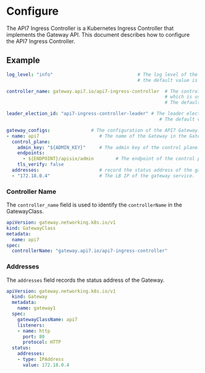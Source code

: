 # Configure

The API7 Ingress Controller is a Kubernetes Ingress Controller that implements the Gateway API. This document describes how to configure the API7 Ingress Controller.

## Example

```yaml
log_level: "info"                               # The log level of the API7 Ingress Controller.
                                                # the default value is "info".

controller_name: gateway.api7.io/api7-ingress-controller  # The controller name of the API7 Ingress Controller,
                                                          # which is used to identify the controller in the GatewayClass.
                                                          # The default value is "gateway.api7.io/api7-ingress-controller".

leader_election_id: "api7-ingress-controller-leader" # The leader election ID for the API7 Ingress Controller.
                                                        # The default value is "api7-ingress-controller-leader".

gateway_configs:               # The configuration of the API7 Gateway.
- name: api7                      # The name of the Gateway in the Gateway API.
  control_plane:
    admin_key: "${ADMIN_KEY}"     # The admin key of the control plane.
    endpoints:         
      - ${ENDPOINT}/apisix/admin        # The endpoint of the control plane.                    
    tls_verify: false
  addresses:                      # record the status address of the gateway-api gateway
  - "172.18.0.4"                  # The LB IP of the gateway service.
```

### Controller Name

The `controller_name` field is used to identify the `controllerName` in the GatewayClass.

```yaml
apiVersion: gateway.networking.k8s.io/v1
kind: GatewayClass
metadata:
  name: api7
spec:
  controllerName: "gateway.api7.io/api7-ingress-controller"
```

### Addresses

The `addresses` field records the status address of the Gateway.

```yaml
apiVersion: gateway.networking.k8s.io/v1
  kind: Gateway
  metadata:
    name: gateway1
  spec:
    gatewayClassName: api7
    listeners:
    - name: http
      port: 80
      protocol: HTTP
  status:
    addresses:
    - type: IPAddress
      value: 172.18.0.4
```
